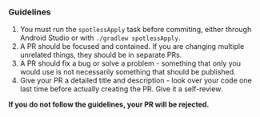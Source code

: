 
### Guidelines 

1. You must run the `spotlessApply` task before commiting, either through Android Studio or with `./gradlew spotlessApply`.
2. A PR should be focused and contained. If you are changing multiple unrelated things, they should be in separate PRs.
3. A PR should fix a bug or solve a problem - something that only you would use is not necessarily something that should be published.
4. Give your PR a detailed title and description - look over your code one last time before actually creating the PR. Give it a self-review.

**If you do not follow the guidelines, your PR will be rejected.**